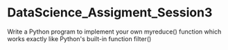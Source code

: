 # DataScience_Assigment_Session3
Write a Python program to implement your own myreduce() function which works exactly like Python's built-in function filter()
